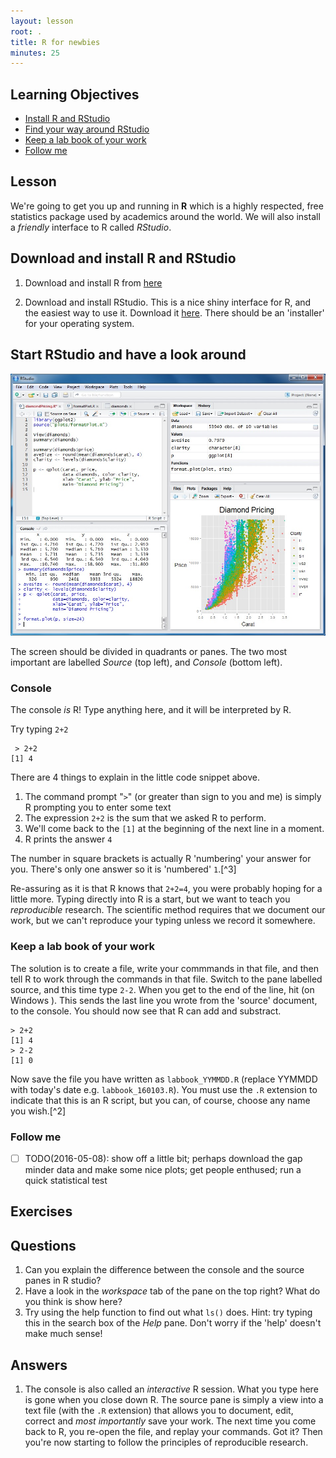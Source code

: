 ```yaml
---
layout: lesson
root: .
title: R for newbies
minutes: 25
---
```


## Learning Objectives 

- [Install R and RStudio](#download-and-install-r-and-rstudio)  
- [Find your way around RStudio](#start-rstudio-and-have-a-look-around)  
- [Keep a lab book of your work](#keep-a-lab-book-of-your-work)
- [Follow me](#follow-me)

## Lesson 

We're going to get you up and running in **R** which is a highly respected, free statistics package used by academics around the world. We will also install a _friendly_ interface to R called _RStudio_.

<a name="download-and-install-r-and-rstudio"></a>
## Download and install R and RStudio

1. Download and install R from [here](https://cran.rstudio.com)

2. Download and install RStudio. This is a nice shiny interface for R, and the easiest way to use it. Download it [here](https://www.rstudio.com/products/rstudio/download/). There should be an 'installer' for your operating system.

<a name="start-rstudio-and-have-a-look-around"></a>
## Start RStudio and have a look around

![](img/r-studio-windows-vanilla.jpeg)

The screen should be divided in quadrants or panes. The two most important are labelled _Source_ (top left), and _Console_ (bottom left). 

### Console

The console _is_ R! Type anything here, and it will be interpreted by R.

Try typing `2+2`

     > 2+2
    [1] 4

There are 4 things to explain in the little code snippet above.

1. The command prompt "`>`" (or greater than sign to you and me) is simply R prompting you to enter some text
2. The expression `2+2` is the sum that we asked R to perform.
3. We'll come back to the `[1]` at the beginning of the next line in a moment.
4. R prints the answer `4`

The number in square brackets is actually R 'numbering' your answer for you. There's only one answer so it is 'numbered' `1`.[^3]

Re-assuring as it is that R knows that `2+2=4`, you were probably hoping for a little more. Typing directly into R is a start, but we want to teach you _reproducible_ research. The scientific method requires that we document our work, but we can't reproduce your typing unless we record it somewhere. 

<a name="keep-a-lab-book-of-your-work"></a>
### Keep a lab book of your work

The solution is to create a file, write your commmands in that file, and then tell R to work through the commands in that file. Switch to the pane labelled source, and this time type `2-2`. When you get to the end of the line, hit <command-enter> (on Windows <control-enter>). This sends the last line you wrote from the 'source' document, to the console. You should now see that R can add and substract.

    > 2+2
    [1] 4
    > 2-2
    [1] 0

Now save the file you have written as `labbook_YYMMDD.R` (replace YYMMDD with today's date e.g. `labbook_160103.R`). You must use the `.R` extension to indicate that this is an R script, but you can, of course, choose any name you wish.[^2] 

<a name="follow-me"></a>
### Follow me

- [ ] TODO(2016-05-08): show off a little bit; perhaps download the gap minder data and make some nice plots; get people enthused; run a quick statistical test 



## Exercises

## Questions

1. Can you explain the difference between the console and the source panes in R studio?
2. Have a look in the _workspace_ tab of the pane on the top right? What do you think is show here?
3. Try using the help function to find out what `ls()` does. Hint: try typing this in the search box of the _Help_ pane. Don't worry if the 'help' doesn't make much sense! 

## Answers

1. The console is also called an _interactive_ R session. What you type here is gone when you close down R. The source pane is simply a view into a text file (with the `.R` extension) that allows you to document, edit, correct and _most importantly_ save your work. The next time you come back to R, you re-open the file, and replay your commands. Got it? Then you're now starting to follow the principles of reproducible research.